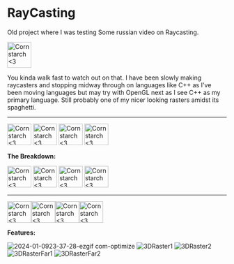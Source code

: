# RayCasting
Old project where I was testing Some russian video on Raycasting. 

<img src="https://github.com/Kingerthanu/RayCasting/assets/76754592/8a2bde70-3ab0-4929-8b61-12c439003e32" alt="Cornstarch <3" width="55" height="59">

You kinda walk fast to watch out on that. I have been slowly making raycasters and stopping midway through on languages like C++ as I've been moving languages but may try with OpenGL next as I see C++ as my primary language. Still probably one of my nicer looking rasters amidst its spaghetti.

----------------------------------------------

<img src="https://github.com/Kingerthanu/RayCasting/assets/76754592/7be2a422-4e4e-454c-a1d5-b4cd99c126e9" alt="Cornstarch <3" width="55" height="49"> <img src="https://github.com/Kingerthanu/RayCasting/assets/76754592/7be2a422-4e4e-454c-a1d5-b4cd99c126e9" alt="Cornstarch <3" width="55" height="49"> <img src="https://github.com/Kingerthanu/RayCasting/assets/76754592/7be2a422-4e4e-454c-a1d5-b4cd99c126e9" alt="Cornstarch <3" width="55" height="49"> <img src="https://github.com/Kingerthanu/RayCasting/assets/76754592/7be2a422-4e4e-454c-a1d5-b4cd99c126e9" alt="Cornstarch <3" width="55" height="49">


**The Breakdown:**



<img src="https://github.com/Kingerthanu/RayCasting/assets/76754592/e1106c40-2320-4748-be36-c4aff6276c13" alt="Cornstarch <3" width="55" height="49"> <img src="https://github.com/Kingerthanu/RayCasting/assets/76754592/e1106c40-2320-4748-be36-c4aff6276c13" alt="Cornstarch <3" width="55" height="49"> <img src="https://github.com/Kingerthanu/RayCasting/assets/76754592/e1106c40-2320-4748-be36-c4aff6276c13" alt="Cornstarch <3" width="55" height="49"> <img src="https://github.com/Kingerthanu/RayCasting/assets/76754592/e1106c40-2320-4748-be36-c4aff6276c13" alt="Cornstarch <3" width="55" height="49">

----------------------------------------------

<img src="https://github.com/Kingerthanu/RayCasting/assets/76754592/67926ce6-45d1-4f01-b045-9d6d7d523325" alt="Cornstarch <3" width="55" height="49"><img src="https://github.com/Kingerthanu/RayCasting/assets/76754592/67926ce6-45d1-4f01-b045-9d6d7d523325" alt="Cornstarch <3" width="55" height="49"><img src="https://github.com/Kingerthanu/RayCasting/assets/76754592/67926ce6-45d1-4f01-b045-9d6d7d523325" alt="Cornstarch <3" width="55" height="49"><img src="https://github.com/Kingerthanu/RayCasting/assets/76754592/67926ce6-45d1-4f01-b045-9d6d7d523325" alt="Cornstarch <3" width="55" height="49">


**Features:**

![2024-01-0923-37-28-ezgif com-optimize](https://github.com/Kingerthanu/RayCasting/assets/76754592/5ff253b4-c88e-485d-aeb0-b7c9847e5ccf)
![3DRaster1](https://github.com/Kingerthanu/RayCasting/assets/76754592/039fcd9b-f984-4cd1-bae4-c0d142ebce6e)
![3DRaster2](https://github.com/Kingerthanu/RayCasting/assets/76754592/a5473ce6-a789-43f7-8d93-8b47a2ea7eea)
![3DRasterFar1](https://github.com/Kingerthanu/RayCasting/assets/76754592/a4d532b6-684f-4b5d-bc23-bd8e73870a97)
![3DRasterFar2](https://github.com/Kingerthanu/RayCasting/assets/76754592/1bd47685-3b16-4ad6-8b45-6ee3219bca45)
